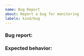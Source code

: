 ```yaml
---
name: Bug Report
about: Report a bug for monitoring
labels: kind/bug
---
```


### Bug report:

<!-- Please describe what is actually happening -->

### Expected behavior:

<!-- Please describe what you expect to happen -->
